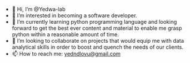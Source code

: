 - 👋 Hi, I’m @Yedwa-lab
- 👀 I’m interested in becoming a software developer.
- 🌱 I’m currently learning python programming language and looking forward to get the best ever content and material 
     to enable me grasp python within a reasonable amount of time.
- 💞️ I’m looking to collaborate on projects that would equip me with data analytical skills in order to boost and quench the needs 
     of our clients. 
- 📫 How to reach me: yedndlovu@gmail.com

<!---
Yedwa-lab/Yedwa-lab is a ✨ special ✨ repository because its `README.md` (this file) appears on your GitHub profile.
You can click the Preview link to take a look at your changes.
--->
